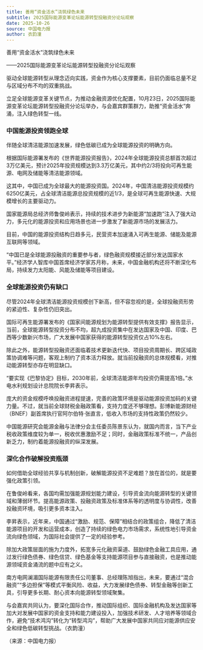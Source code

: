 ```yaml
---
title: 善用“资金活水”浇筑绿色未来
subtitle: 2025国际能源变革论坛能源转型投融资分论坛观察
date: 2025-10-26
source: 中国电力报
author: 衣韵潼
---
```


善用“资金活水”浇筑绿色未来

——2025国际能源变革论坛能源转型投融资分论坛观察

驱动全球能源转型从理念迈向实践，资金作为核心支撑要素，目前仍面临总量不足与区域分布不均的双重挑战。

立足全球能源变革关键节点，为推动金融资源优化配置，10月23日，2025国际能源变革论坛能源转型投融资分论坛举办，与会嘉宾群策群力，助推“资金活水”奔涌，注入绿色转型一线。

### 中国能源投资领跑全球

伴随全球清洁能源加速发展，绿色低碳已成为全球能源投资的明确方向。

根据国际能源署发布的《世界能源投资报告》，2024年全球能源投资总额首次超过3万亿美元，预计2025年投资规模达到3.3万亿美元，其中约2/3将投向可再生能源、电网及储能等清洁能源领域。

这其中，中国已成为全球最大的能源投资国。2024年，中国清洁能源投资规模约6250亿美元，占全球清洁能源总投资规模的近1/3，是全球可再生能源快速、大规模增长的主要驱动力。

国家能源局总经济师鲁俊岭表示，持续的技术进步为新能源“加速跑”注入了强大动力，多元化的能源投资和应用场景也进一步激发了新能源市场的发展活力。

目前，中国的能源投资结构日趋多元，民营资本加速涌入可再生能源、储能及能源互联网等领域。

“中国已是全球能源投融资的重要参与者，绿色融资规模接近部分发达国家水平。”经济学人智库中国首席经济学家苏月称，未来，中国金融机构还将不断深化布局，持续发力太阳能、风能及储能等项目建设。

### 全球能源投资仍有缺口

尽管2024年全球清洁能源投资规模创下新高，但不容忽视的是，全球投融资形势的紧迫性、复杂性仍旧突出。

国际可再生能源署发布的《国家间能源规划为能源转型提供有效支撑》报告显示，当前，全球能源转型投资分布不均，超九成投资集中在发达国家及中国、印度、巴西等少数新兴市场，广大发展中国家获得的能源转型投资仅占10%左右。

除此之外，能源转型投融资还面临着技术更新迭代快、项目投资周期长、跨区域政策协调难等问题，客观上制约了资本活力释放。就当前投融资的总体规模看，对推动能源转型亦存在明显缺口。

“要实现《巴黎协定》目标，2030年前，全球清洁能源年均投资仍需提高1倍。”水电水利规划设计总院院长李昇表示。

庞大的资金规模呼唤投融资进程提速，完善的政策环境是驱动能源投资加码的关键力量。不过，就当前全球财税金融政策看，支持力度还不够理想。彭博新能源财经（BNEF）副首席执行官阿尔伯特·张直言，低收入市场的支持性政策仍然较少。

中国能源研究会能源金融与法律分会主任委员陈景东认为，就国内而言，当下产业税收政策维度较为单一，税收优惠激励不足；同时，金融政策标准不统一，产品创新乏力，制约着能源投融资的纵深发展。

### 深化合作破解投资瓶颈

如何借助全球经验共享与机制创新，破解能源投资不足难题？放在首位的，就是要强化政策引领。

在鲁俊岭看来，各国均需加强能源规划能力建设，引导资金流向能源转型的关键领域和薄弱环节。提高能源政策、投融资政策及标准体系等的透明度与协调性，改善投融资环境，吸引更多资本注入。

李昇表示，近年来，中国通过“激励、规范、保障”相结合的政策组合，降低了清洁能源项目的开发和运营成本，创造了持续的绿色电力市场需求，系统性地引导资金流向绿色领域，为国际社会提供了一定的经验参考。

除加大政策层面的施为力度外，拓宽多元化融资渠道、鼓励绿色金融工具应用，通过发行绿色债券、绿色信贷、绿色基金等支持能源项目参与直接融资，也是推动能源领域资金涌流的题中应有之义。

南方电网澜湄国际能源有限责任公司董事、总经理陈旭指出，未来，要通过“混合融资”“多边担保”等模式平衡风险、收益，大力发展绿色债券、转型金融等创新工具，引导更多长期、耐心资本向能源转型领域聚集。

与会嘉宾共同认为，要深化国际合作，推动国际组织、国际金融机构及发达国家等加大对发展中国家的资金支持和能力建设投入，加强技术研发、人才培养等领域合作，避免“技术鸿沟”转化为“转型鸿沟”，帮助广大发展中国家共同应对能源供应安全和绿色低碳转型挑战。（衣韵潼）

（来源：中国电力报）